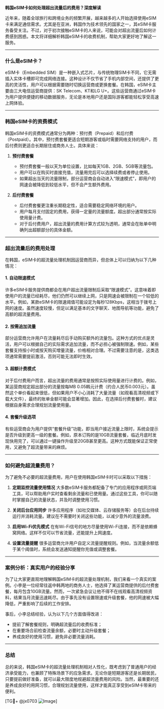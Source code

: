 **韩国eSIM卡如何处理超出流量后的费用？深度解读**

近年来，随着全球旅行和跨境业务的频繁开展，越来越多的人开始选择使用eSIM卡来满足通信需求。尤其是在亚洲，韩国作为技术领先的国家之一，其eSIM卡服务备受关注。不过，对于初次接触eSIM卡的人来说，可能会对超出流量后如何计费感到困惑。本文将详细解析韩国eSIM卡的收费机制，帮助大家更好地了解这一服务。

---

### **什么是eSIM卡？**
eSIM卡（Embedded SIM）是一种嵌入式芯片，与传统物理SIM卡不同，它无需插入实体卡槽即可完成网络连接。这种设计不仅节省了手机内部空间，还提供了更高的灵活性，用户可以根据需要随时切换运营商或更换套餐。在韩国，eSIM卡主要由三大电信运营商提供：SK Telecom、KT和LG U+。这些运营商通过eSIM卡为用户提供便捷的移动数据服务，无论是本地用户还是国际游客都能轻松享受高速上网体验。

---

### **韩国eSIM卡的资费模式**
韩国eSIM卡的资费模式通常分为两种：预付费（Prepaid）和后付费（Postpaid）。其中，预付费套餐更适合短期游客或临时需要网络支持的用户，而后付费则更适合长期居住或商务人士。具体来说：

1. **预付费套餐**
   - 预付费套餐一般以天为单位设置，比如每天1GB、2GB、5GB等流量包。
   - 用户可以在购买时直接充值，流量用完后可以选择续费或者停止使用。
   - 如果超出当天的流量限制，部分运营商会自动进入“限速模式”，即用户的网速会被降低到较低水平，但不会产生额外费用。

2. **后付费套餐**
   - 后付费套餐更注重长期稳定性，适合需要稳定网络环境的用户。
   - 用户每月支付固定的费用，获得一定量的流量额度。超出部分通常按实际使用量计费。
   - 对于后付费用户，超出流量的费用计算方式较为透明，通常会在账单中明确列出超额部分的具体金额。

---

### **超出流量后的费用处理**
在韩国，eSIM卡的超流量处理机制因运营商而异，但总体上可以归纳为以下几种情况：

#### **1. 自动限速模式**
许多eSIM卡服务提供商都会在用户超出流量限制后采取“限速模式”。这意味着即使用户的流量已经耗尽，他们仍然可以继续上网，只是网速会被限制在一个较低的水平。例如，某款eSIM卡的限速阈值可能设定为每秒128Kbps，这相当于拨号上网的速度。虽然速度较慢，但足以满足基本的文字聊天、地图导航等功能，避免了高额的超流量费用。

#### **2. 按需追加流量**
部分运营商允许用户在流量耗尽后手动购买额外的流量包。这种方式的优点是灵活，用户可以根据自己的实际需求追加流量，而不必担心被强制限速。例如，某些套餐支持按小时或按天购买增量流量，价格相对合理。不过需要注意的是，这类选项通常需要提前激活，否则可能无法即时生效。

#### **3. 超额计费模式**
对于后付费用户而言，超出流量的费用通常是按照实际使用量进行计费的。例如，某运营商规定超出部分的流量按每MB 0.05韩元计费（约合人民币0.003元）。虽然这个单价看起来很低，但如果用户不小心消耗了大量流量（如观看高清视频或下载大文件），最终的账单金额可能会显著增加。因此，在选择后付费套餐时，建议根据自身需求合理规划流量使用量。

#### **4. 套餐升级选项**
有些运营商会为用户提供“套餐升级”功能，即当用户接近流量上限时，系统会提示是否升级到更高一级的套餐。例如，原本订购的是10GB流量套餐，临近月底时发现快用完了，可以通过一键操作升级至20GB甚至更高。这种方式既能保证正常使用，又避免了超流量带来的麻烦。

---

### **如何避免超流量费用？**
为了避免不必要的超流量费用，用户在使用韩国eSIM卡时可以采取以下措施：

1. **定期监控流量使用情况**
   大多数eSIM卡服务都配备了专门的应用程序或网页端工具，可以帮助用户实时查看剩余流量和已使用量。通过这些工具，你可以随时掌握自己的流量状态，并及时调整使用习惯。

2. **关闭后台应用同步**
   许多应用程序（如社交媒体、云存储服务等）会在后台持续运行并消耗流量。建议在不需要时关闭这些功能，以减少意外的流量浪费。

3. **启用Wi-Fi优先模式**
   在有Wi-Fi信号的地方尽量使用Wi-Fi连接，而不是依赖蜂窝网络。这样不仅可以节省流量，还能提升上网速度。

4. **设置流量提醒**
   很多运营商允许用户自定义流量提醒规则。例如，当流量余额低于某个阈值时，系统会发送通知提醒你充值或调整套餐。

---

### **案例分析：真实用户的经验分享**
为了让大家更直观地理解韩国eSIM卡的超流量处理机制，我们来看一个真实的案例。小李是一位经常往返中韩两地的商务人士，他选择了某运营商提供的后付费套餐，每月包含10GB流量。然而，一次紧急会议让他不得不在线观看高清视频资料，结果当月流量迅速耗尽。由于事先没有设置限速或升级套餐，他的网速被大幅降低，严重影响了后续的工作安排。

事后，小李总结经验，认为以下几个方面值得改进：
- 提前了解套餐规则，明确超流量后的收费标准；
- 在重要场合前检查流量余额，必要时主动升级套餐；
- 养成良好的使用习惯，避免非必要流量消耗。

---

### **总结**
总的来说，韩国eSIM卡的超流量处理机制相对人性化，既考虑到了普通用户的经济承受能力，也兼顾了特殊场景下的应急需求。无论你是短期游客还是长期居民，只要提前做好准备，就可以最大限度地规避超流量费用的风险。当然，最重要的还是养成良好的用网习惯，合理规划流量使用，这样才能真正享受到eSIM卡带来的便利。

[TG💪+ @jx0703 ![Image](https://github.com/user-attachments/assets/dbca1d08-cadb-493c-b0ec-ad6f7a83f270)]